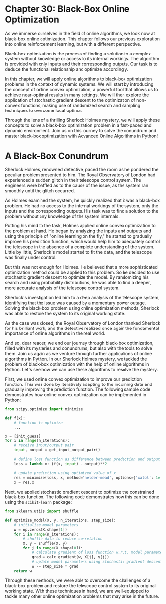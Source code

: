 # Chapter 30: Black-Box Online Optimization

As we immerse ourselves in the field of online algorithms, we look now at black-box online optimization. This chapter follows our previous exploration into online reinforcement learning, but with a different perspective.

Black-box optimization is the process of finding a solution to a complex system without knowledge or access to its internal workings. The algorithm is provided with only inputs and their corresponding outputs. Our task is to deduce the functional relationship and optimize accordingly.

In this chapter, we will apply online algorithms to black-box optimization problems in the context of dynamic systems. We will start by introducing the concept of online convex optimization, a powerful tool that allows us to achieve near-optimal results in many settings. We will then explore the application of stochastic gradient descent to the optimization of non-convex functions, making use of randomized search and sampling techniques to overcome local optima.

Through the lens of a thrilling Sherlock Holmes mystery, we will apply these concepts to solve a black-box optimization problem in a fast-paced and dynamic environment. Join us on this journey to solve the conundrum and master black-box optimization with Advanced Online Algorithms in Python!
# A Black-Box Conundrum

Sherlock Holmes, renowned detective, paced the room as he pondered the peculiar problem presented to him. The Royal Observatory of London had experienced a sudden glitch in their telescope control system. The engineers were baffled as to the cause of the issue, as the system ran smoothly until the glitch occurred.

As Holmes examined the system, he quickly realized that it was a black-box problem. He had no access to the internal workings of the system, only the inputs and the corresponding outputs. His task was to find a solution to the problem without any knowledge of the system internals.

Putting his mind to the task, Holmes applied online convex optimization to the problem at hand. He began by analyzing the inputs and outputs and using the principle of "online learning on the fly," he started to gradually improve his prediction function, which would help him to adequately control the telescope in the absence of a complete understanding of the system. Little by little, Sherlock's model started to fit the data, and the telescope was finally under control.

But this was not enough for Holmes. He believed that a more sophisticated optimization method could be applied to this problem. So he decided to use stochastic gradient descent to optimize the model. By randomizing his search and using probability distributions, he was able to find a deeper, more accurate analysis of the telescope control system.

Sherlock's investigation led him to a deep analysis of the telescope system, identifying that the issue was caused by a momentary power outage. Solving the black-box problem using online optimization methods, Sherlock was able to restore the system to its original working state.

As the case was closed, the Royal Observatory of London thanked Sherlock for his brilliant work, and the detective realized once again the fundamental importance of online algorithms in the real world.

And so, dear reader, we end our journey through black-box optimization, filled with its mysteries and conundrums, but also with the tools to solve them. Join us again as we venture through further applications of online algorithms in Python.
In our Sherlock Holmes mystery, we tackled the problem of black-box optimization with the help of online algorithms in Python. Let's see how we can use these algorithms to resolve the mystery.

First, we used online convex optimization to improve our prediction function. This was done by iteratively adapting to the incoming data and gradually improving the prediction function. The following sample code demonstrates how online convex optimization can be implemented in Python:

```python
from scipy.optimize import minimize

def f(x):
    # function to optimize
    ...

x = [init_guess]
for i in range(n_iterations):
    # receive input/output pair
    input, output = get_input_output_pair()
    
    # define loss function as difference between prediction and output
    loss = lambda x: (f(x, input) - output)**2
    
    # update prediction using optimized value of x
    res = minimize(loss, x, method='nelder-mead', options={'xatol': 1e-8, 'disp': False})
    x = res.x
```

Next, we applied stochastic gradient descent to optimize the constrained black-box function. The following code demonstrates how this can be done using the `scikit-learn` package:

```python
from sklearn.utils import shuffle

def optimize_model(X, y, n_iterations, step_size):
    # initialize model parameters
    w = np.zeros(X.shape[1])
    for i in range(n_iterations):
        # shuffle data to reduce correlation
        X, y = shuffle(X, y)
        for j in range(X.shape[0]):
            # calculate gradient of loss function w.r.t. model parameters
            grad = calc_gradient(w, X[j], y[j])
            # update model parameters using stochastic gradient descent
            w -= step_size * grad
    return w
```

Through these methods, we were able to overcome the challenges of a black-box problem and restore the telescope control system to its original working state. With these techniques in hand, we are well-equipped to tackle many other online optimization problems that may arise in the future.